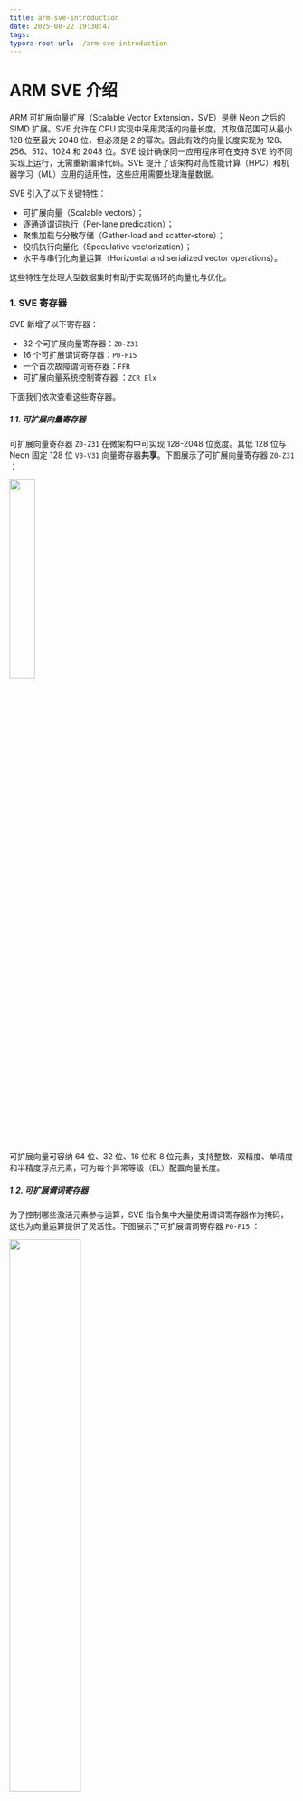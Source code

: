 ```yaml
---
title: arm-sve-introduction
date: 2025-08-22 19:30:47
tags:
typora-root-url: ./arm-sve-introduction
---
```


# ARM SVE 介绍

ARM 可扩展向量扩展（Scalable Vector Extension，SVE）是继 Neon 之后的 SIMD 扩展。SVE 允许在 CPU 实现中采用灵活的向量长度，其取值范围可从最小 128 位至最大 2048 位，但必须是 2 的幂次。因此有效的向量长度实现为 128、256、512、1024 和 2048 位。SVE 设计确保同一应用程序可在支持 SVE 的不同实现上运行，无需重新编译代码。SVE 提升了该架构对高性能计算（HPC）和机器学习（ML）应用的适用性，这些应用需要处理海量数据。

SVE 引入了以下关键特性：

- 可扩展向量（Scalable vectors）；
- 逐通道谓词执行（Per-lane predication）；
- 聚集加载与分散存储（Gather-load and scatter-store）；
- 投机执行向量化（Speculative vectorization）；
- 水平与串行化向量运算（Horizontal and serialized vector operations）。

这些特性在处理大型数据集时有助于实现循环的向量化与优化。

### 1. SVE 寄存器

SVE 新增了以下寄存器：

- 32 个可扩展向量寄存器：`Z0-Z31`
- 16 个可扩展谓词寄存器：`P0-P15`
- 一个首次故障谓词寄存器：`FFR`
- 可扩展向量系统控制寄存器 ：`ZCR_Elx`

下面我们依次查看这些寄存器。

##### 1.1. 可扩展向量寄存器

可扩展向量寄存器 `Z0-Z31` 在微架构中可实现 128-2048 位宽度。其低 128 位与 Neon 固定 128 位 `V0-V31` 向量寄存器**共享**。下图展示了可扩展向量寄存器 `Z0-Z31` ：

<img src="1.png" width="30%">

可扩展向量可容纳 64 位、32 位、16 位和 8 位元素，支持整数、双精度、单精度和半精度浮点元素，可为每个异常等级（EL）配置向量长度。

##### 1.2. 可扩展谓词寄存器

为了控制哪些激活元素参与运算，SVE 指令集中大量使用谓词寄存器作为掩码，这也为向量运算提供了灵活性。下图展示了可扩展谓词寄存器 `P0-P15` ：

<img src="2.png" width="50%">

谓词寄存器通常作为数据操作的位掩码使用，每个谓词寄存器的长度是 `Zx` 的 1/8，`P0-P7` 是用于加载、存储和算术运算的控制谓词，`P8-P15` 是用于循环管理的额外谓词。

##### 1.3. 首次故障谓词寄存器

首故障寄存器（FFR）是一个特殊的谓词寄存器，由首故障加载和存储指令进行设置，用于指示每个元素的加载和存储操作的成功程度。FFR 旨在支持投机内存访问，这在许多情况下使向量化更容易且更安全。

##### 1.4. 可扩展向量系统控制寄存器

在已实现的最大向量长度范围内，还可以通过 `ZCR_Elx` 寄存器为每个异常级别配置向量长度。向量长度可以是 128 位至已实现的最大非流式 SVE 向量长度之间的任意 2 的幂次方值。

特权异常级别可通过可扩展向量控制寄存器 `ZCR_El1` 、 `ZCR_El2` 和 `ZCR_El3` 的 `LEN` 字段，来约束该异常级别及更低特权异常级别的向量长度：

<img src="3.png" width="20%">

可扩展向量系统控制寄存器指示 SVE 实现特性：`ZCR_Elx.LEN` 字段用于当前及更低异常级别的向量长度，其他位保留供未来使用。

### 2. SVE 汇编语法

SVE 汇编语法格式由<u>操作码</u>、<u>目标寄存器</u>、<u>谓词寄存器</u>（若指令支持谓词掩码）以及<u>输入操作符</u>组成。以下指令示例展示了该格式的具体细节。

**示例1：**

```
LDFF1D {<Zt>.D}, <Pg>/Z, [<Xn|SP>, <Zm>.D, LSL #3]
```

其中：

- `<Zt>` 是向量，可以是  `Z0-Z31`；
- `<Zt>.D` 和 `<Zm>.D` 指定目标向量和操作数向量的元素类型，无需指定元素数量；
- `<Pg>` 是谓词，可以是  `P0-P15`；
- `/Z` 是清零谓词化；
- `<Zm>` 指定了聚集加载地址模式的偏移量。

**示例2：**

```
ADD <Zdn>.<T>, <Pg>/M, <Zdn>.<T>, <Zm>.<T>
```

其中：

- `/M` 是合并谓词；
- `<Zdn>` 既是目标寄存器也是输入操作数之一。为方便起见，指令语法在两处都显示为 `<Zdn>` 。在汇编编码中，为简化处理，它们仅被编码一次。

**示例3：**

```
ORRS <Pd>.B, <Pg>.Z, <Pn>.B, <Pm>.B
```

- `S` 是对谓词条件标志 NZCV 的新解释；
- `<Pg>` 是一个支配谓词，在示例操作中充当“位掩码”的角色。

### 3. 逐通道谓词执行

为支持对选定元素的灵活操作，SVE 引入了 16 个控制谓词寄存器 `P0-P15` ，用于指示向量激活通道的有效操作。例如：

```
ADD Z0.D, P0/M, Z0.D, Z1.D
```

上述指令将激活元素 Z0 和 Z1 相加，并将结果放入 Z0。P0 表示操作数中哪些元素是激活状态和非激活状态。P0 后的 M 表示合并（Merge），这表示非激活元素将被合并，因此 Z0 的非激活元素在加法操作后仍保持其原始值。

（不知道怎么翻译 Merge，其表示 Z0 中对应元素不参与运算，保持原有的内容不变。）

<img src="4.png" width="40%">

如果 P0 后是 `/Z`，这表示置零，那么目标寄存器的非激活元素在操作后将变为零。例如：

```
CPY Z0.B, P0/Z, #0xFF
```

上述指令将带符号整数 0xFF 复制到 Z0，其中 Z0.B 的非激活元素将被设置为 0。

<img src="5.png" width="70%">

### 4. 聚集加载与分散存储

SVE 中的寻址模式允许在聚集加载和分散存储指令中将向量用作基地址和偏移量，从而实现非连续内存位置的访问。例如：

```
LD1SB  Z0.S, P0/Z, [Z1.S]
```

上述指令从由向量 Z1 的每个 32 位元素生成的基地址中加载有符号字节，放置到 Z0 中激活的 32 位元素中。

```
LD1SB  Z0.D, P0/Z, [X0, Z1.D]
```

上述指令从由 64 位 X0 标量作为基地址、Z1 的每个 64 位元素作为偏移所生成的地址中加载有符号字节，放置到 Z0 中激活的 32 位元素中。

以下示例展示了 `LD1SB Z0.S, P0/Z, [Z1.S],` 的加载操作，其中 `P0Z1` 包含分散地址。加载完成后，每个 `Z0.S` 的最低字节将使用从分散内存位置获取的数据进行更新。

<img src="6.png" width="70%">

### 5. 谓词驱动的循环控制与管理

作为 SVE 的核心特性，谓词不仅能够灵活控制向量运算的各个元素，还支持谓词驱动的循环控制。谓词驱动的循环控制与管理使循环控制既高效又灵活。该特性通过在谓词寄存器中记录激活与非激活元素的索引，消除了处理部分向量额外循环头尾的开销。谓词驱动的循环控制与管理意味着，在后续循环迭代中，只有激活元素会执行预期操作。例如：

```
WHILEL0 P0.S, x8, x9
B.FIRST Loop_start
```

第一条指令生成 P0 中的谓词，从最低编号的元素开始为真，直到第一个无符号标量操作数 X8 的自增值大于等于第二个标量操作数 X9，然后变为假，直到最高编号的元素。

`B.FIRST`（等同于B.MI）与 `B.NFRST`（等同于B.PL）通常用于判断上述指令生成的 P0 的第一个元素所代表的谓词，决定是否进行分支，以作为循环的结束条件或继续条件。

<img src="7.png" width="70%">

### 6. 面向软件管理投机的向量分区

投机加载对传统向量的内存读取带来挑战，若读取过程中某些元素发生故障，难以撤销加载操作并追踪哪些元素加载失败。Neon 不支持投机加载。为实现向量的投机加载（例如 `LDRFF` ），SVE 引入了首故障向量加载指令。为允许向量访问跨越无效页面，SVE 还引入了首故障谓词寄存器（FFR）。当使用首故障向量加载指令向 SVE 向量加载数据时，FFR 寄存器会更新每个元素的加载成功或失败结果。发生加载故障时，FFR 会立即标记对应元素，将其余元素标记为 0 或（谓词为）假，且不会触发异常。通常使用 `RDFFR` 指令读取 FFR 状态。当首元素为假时， `RDFFR` 指令结束迭代；若首元素为真，则 `RDFFR` 指令继续迭代。FFR 长度与谓词向量相同，其值可通过 `SETFFR` 指令初始化。 以下示例使用 `LDFF1D` 从内存读取数据，同时 FFR 会相应更新：

```
LDFF1D Z0.D, P0/Z, [Z1.D, #0]
```

上述指令从由向量 Z1 生成的基地址加上 0 生成的内存地址中，将双字首次故障行为收集到 Z0 的激活元素中。非激活元素不会读取设备内存或生成故障信号，并在目标向量中设置为 0。从有效内存的成功加载将使 FFR 中的元素设置为真。首次故障的加载将使相应的元素设置为 0、FFR 中的其余元素为假。

<img src="8.png" width="70%">

### 7. 扩展浮点与水平归约运算

为支持向量中的高效归约操作并满足不同的精度要求，SVE 增强了浮点与水平归约运算。这些指令可能采用顺序或基于树结构的浮点归约排序方式，其中操作顺序可能导致不同的舍入结果。这些操作在结果可重复性与性能之间进行权衡。例如：

```
FADDA  D0, P0/M, D1, Z2.D
```

上述指令从源向量中按严格顺序从低到高添加浮点数，并将结果累加到 SIMD&FP 标量寄存器中。该示例指令将 D1 和 Z2.D 中所有激活元素相加，并将结果放入标量寄存器 D0 中。向量元素严格按从低到高的顺序处理，源标量 D1 提供初始值。

FADDA 会忽略源向量中的非激活元素，而 FADDV 将执行递归成对累加并结果放入标量寄存器。

<img src="9.png" width="70%">
